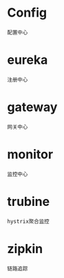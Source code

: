 # Config
    配置中心
# eureka
    注册中心
# gateway
    网关中心
# monitor
    监控中心
# trubine
    hystrix聚合监控
# zipkin
    链路追踪
